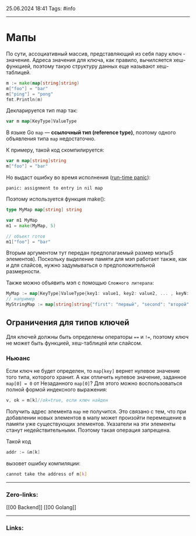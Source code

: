 25.06.2024 18:41
Tags: #info

---
# Мапы
По сути, ассоциативный массив, представляющий из себя пару ключ - значение.
Адреса значения для ключа, как правило, вычилсяется хеш-функцией, поэтому такую структуру данных еще называют хеш-таблицей.

```go
m := make(map[string]string)
m["foo"] = "bar"
m["ping"] = "pong"        
fmt.Println(m)
```

Декларируется тип map так:
```go
var m map[KeyType]ValueType
```

В языке Go `map` — **ссылочный тип (reference type)**, поэтому одного объявления типа `map` недостаточно.

К примеру, такой код скомпилируется:
```go
var m map[string]string
m["foo"] = "bar" 
```

Но выдаст ошибку во время исполнения ([run-time panic](https://golang.org/ref/spec#Run_time_panics)):
```
panic: assignment to entry in nil map 
```

Поэтому используется функция make(): 
```go
type MyMap map[string] string

var m1 MyMap
m1 = make(MyMap, 5)

// объект готов
m1["foo"] = "bar"
```

Вторым аргументом тут передан предполагаемый размер мэпы(5 элементов). Поскольку выделение памяти для мэп работает также, как и для слайсов, нужно задумываться о предположительной размерности.

Также можно объявить мэп с помощью `Сложного литерала`:

```go
MyMap := map[KeyType]ValueType{key1: value1, key2: value2, ... , keyN: valueN,}
// например
MyStringMap := map[string]string{"first": "первый", "second": "второй",}
```

## Ограничения для типов ключей

Для ключей должны быть определены операторы `==` и `!=`, поэтому ключ не может быть функцией, хеш-таблицей или слайсом.


### Ньюанс
Если ключ не будет определен, то `map[key]` вернет нулевое значение того типа, которого хранит.
А как отличить нулевое значение, заданное `map[0] = 0` от Незаданного `map[0]`?
Для этого можно воспользоваться полной формой индексного выражения:
```go
v, ok = m[k]//ok=true, если ключ найден
```


Получить адрес элемента `map` не получится. Это связано с тем, что при добавлении новых элементов в мапу может произойти перемещение в памяти уже существующих элементов. Указатели на эти элементы станут недействительными. Поэтому такая операция запрещена.

Такой код
```go
addr := &m[k] 
```

вызовет ошибку компиляции:
```bash
cannot take the address of m[k] 
```

---
### Zero-links:
[[00 Backend]] [[00 Golang]]

---
### Links: